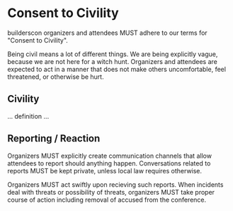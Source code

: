 # Consent to Civility

builderscon organizers and attendees MUST adhere to our terms for "Consent to Civility".

Being civil means a lot of different things. We are being explicitly vague, because we are not here for a witch hunt. Organizers and attendees are expected to act in a manner that does not make others uncomfortable, feel threatened, or otherwise be hurt.

## Civility

... definition ...

## Reporting / Reaction

Organizers MUST explicitly create communication channels that allow attendees to report should anything happen. Conversations related to reports MUST be kept private, unless local law requires otherwise.

Organizers MUST act swiftly upon recieving such reports. When incidents deal
with threats or possibility of threats, organizers MUST take proper course of
action including removal of accused from the conference.


